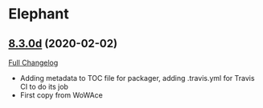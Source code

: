# Elephant

## [8.3.0d](https://github.com/AllInOneMighty/Elephant/tree/8.3.0d) (2020-02-02)
[Full Changelog](https://github.com/AllInOneMighty/Elephant/commits/8.3.0d)

- Adding metadata to TOC file for packager, adding .travis.yml for Travis CI to do its job  
- First copy from WoWAce  
